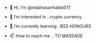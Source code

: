 - 👋 Hi, I’m @mdahasanhabib017
- 👀 I’m interested in ..crypto currency 
- 🌱 I’m currently learning . BSS HONOURS 

- 📫 How to reach me .. TO MASSAGE 

<!---
mdahasanhabib017/mdahasanhabib017 is a ✨ special ✨ repository because its `README.md` (this file) appears on your GitHub profile.
You can click the Preview link to take a look at your changes.
--->
